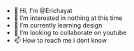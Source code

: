 - 👋 Hi, I’m @Erichayat
- 👀 I’m interested in nothing at this time
- 🌱 I’m currently learning design
- 💞️ I’m looking to collaborate on youtube
- 📫 How to reach me i dont know

<!---
Erichayat/Erichayat is a ✨ special ✨ repository because its `README.md` (this file) appears on your GitHub profile.
You can click the Preview link to take a look at your changes.
--->

